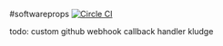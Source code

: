 #softwareprops
[![Circle CI](https://img.shields.io/circleci/project/softwareprops/softwareprops.com.svg)](https://circleci.com/gh/softwareprops/softwareprops.com/tree/master)

todo: custom github webhook callback handler kludge
